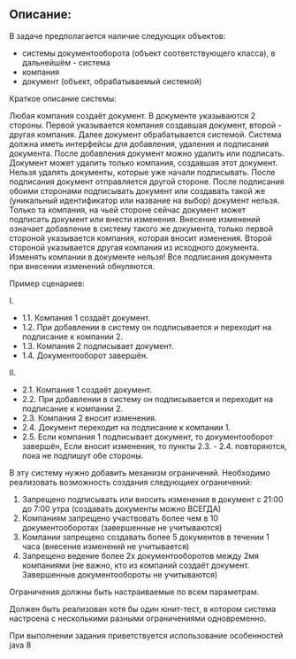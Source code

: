 ## Описание:
В задаче предполагается наличие следующих объектов:
- системы документооборота (объект соответствующего класса), в дальнейшём - система
- компания
- документ (объект, обрабатываемый системой)
	
Краткое описание системы:

Любая компания создаёт документ. В документе указываются 2 стороны. Первой указывается компания создавшая документ,
второй - другая компания. Далее документ обрабатывается системой.
Система должна иметь интерфейсы для добавления, удаления и подписания документа.
После добавления документ можно удалить или подписать.
Документ может удалить только компания, создавшая этот документ.
Нельзя удалять документы, которые уже начали подписывать.
После подписания документ отправляется другой стороне.
После подписания обоими сторонами подписывать документ или создавать такой же (уникальный идентификатор или название на выбор) документ нельзя.
Только та компания, на чьей стороне сейчас документ может подписать документ или внести изменения.
Внесение изменений означает добавление в систему такого же документа, только первой стороной указывается компания, которая вносит изменения.
Второй стороной указывается другая компания из исходного документа.
Изменять компании в документе нельзя! Все подписания документа при внесении изменений обнуляются.

Пример сценариев:

I. 
- 1.1. Компания 1 создаёт документ. 
- 1.2. При добавлении в систему он подписывается и переходит на подписание к компании 2. 
- 1.3. Компания 2 подписывает документ. 
- 1.4. Документооборот завершён.

II.
- 2.1. Компания 1 создаёт документ. 
- 2.2. При добавлении в систему он подписывается и переходит на подписание к компании 2. 
- 2.3. Компания 2 вносит изменения. 
- 2.4. Документ переходит на подписание к компании 1.
- 2.5. Если компания 1 подписывает документ, то документооборот завершён, Если вносит изменения, то пункты 2.3. - 2.4. повторяются, пока не подпишут обе стороны.
 
	
В эту систему нужно добавить механизм ограничений. Необходимо реализовать возможность создания следующиех ограничений:

1. Запрещено подписывать или вносить изменения в документ с 21:00 до 7:00 утра (создавать документы можно ВСЕГДА)
2. Компаниям запрещено участвовать более чем в 10 документооборотах (завершенные не учитываются)
3. Компании запрещено создавать более 5 документов в течении 1 часа (внесение изменений не учитывается)
4. Запрещено ведение более 2х документооборотов между 2мя компаниями (не важно, кто из компаний создаёт документ. Завершенные документообороты не учитываются)

Ограничения должны быть настраиваемые по всем параметрам.


Должен быть реализован хотя бы один юнит-тест, в котором система настроена с несколькими разными ограничениями одновременно.

При выполнении задания приветствуется использование особенностей java 8
